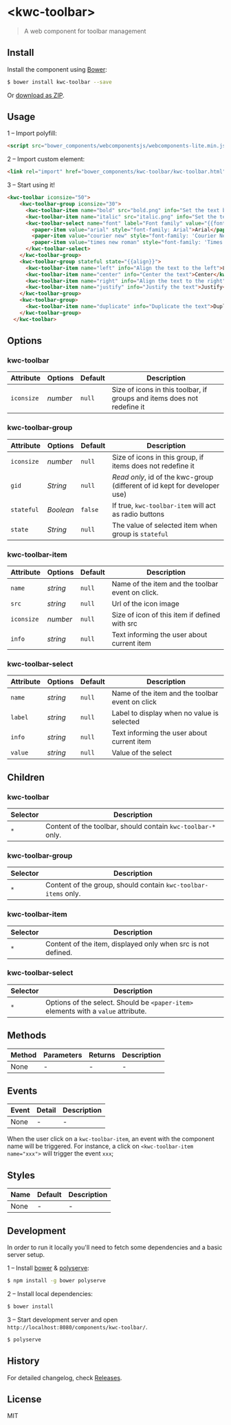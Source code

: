 # &lt;kwc-toolbar&gt;

> A web component for toolbar management

## Install

Install the component using [Bower](http://bower.io/):

```sh
$ bower install kwc-toolbar --save
```

Or [download as ZIP](https://github.com/successk/kwc-toolbar/archive/master.zip).

## Usage

1 – Import polyfill:

```html
<script src="bower_components/webcomponentsjs/webcomponents-lite.min.js"></script>
```

2 – Import custom element:

```html
<link rel="import" href="bower_components/kwc-toolbar/kwc-toolbar.html">
```

3 – Start using it!

```html
<kwc-toolbar iconsize="50">
    <kwc-toolbar-group iconsize="30">
      <kwc-toolbar-item name="bold" src="bold.png" info="Set the text bold" iconsize="20"></kwc-toolbar-item>
      <kwc-toolbar-item name="italic" src="italic.png" info="Set the text italic"></kwc-toolbar-item>
      <kwc-toolbar-select name="font" label="Font family" value="{{font}}" info="Select the font family for the text">
        <paper-item value="arial" style="font-family: Arial">Arial</paper-item>
        <paper-item value="courier new" style="font-family: 'Courier New'">Courier New</paper-item>
        <paper-item value="times new roman" style="font-family: 'Times New Roman'">Times New Roman</paper-item>
      </kwc-toolbar-select>
    </kwc-toolbar-group>
    <kwc-toolbar-group stateful state="{{align}}">
      <kwc-toolbar-item name="left" info="Align the text to the left">Left</kwc-toolbar-item>
      <kwc-toolbar-item name="center" info="Center the text">Center</kwc-toolbar-item>
      <kwc-toolbar-item name="right" info="Align the text to the right">Right</kwc-toolbar-item>
      <kwc-toolbar-item name="justify" info="Justify the text">Justify</kwc-toolbar-item>
    </kwc-toolbar-group>
    <kwc-toolbar-group>
      <kwc-toolbar-item name="duplicate" info="Duplicate the text">Duplicate</kwc-toolbar-item>
    </kwc-toolbar-group>
  </kwc-toolbar>
```

## Options

### kwc-toolbar

Attribute   | Options         | Default      | Description
---         | ---             | ---          | ---
`iconsize`  | *number*        | `null`       | Size of icons in this toolbar, if groups and items does not redefine it

### kwc-toolbar-group

Attribute   | Options         | Default      | Description
---         | ---             | ---          | ---
`iconsize`  | *number*        | `null`       | Size of icons in this group, if items does not redefine it
`gid`       | *String*        | `null`       | *Read only*, id of the kwc-group (different of id kept for developer use)
`stateful`  | *Boolean*       | `false`      | If true, `kwc-toolbar-item` will act as radio buttons
`state`     | *String*        | `null`       | The value of selected item when group is `stateful`

### kwc-toolbar-item

Attribute   | Options         | Default      | Description
---         | ---             | ---          | ---
`name`      | *string*        | `null`       | Name of the item and the toolbar event on click.
`src`       | *string*        | `null`       | Url of the icon image
`iconsize`  | *number*        | `null`       | Size of icon of this item if defined with src
`info`      | *string*        | `null`       | Text informing the user about current item

### kwc-toolbar-select

Attribute   | Options         | Default      | Description
---         | ---             | ---          | ---
`name`      | *string*        | `null`       | Name of the item and the toolbar event on click
`label`     | *string*        | `null`       | Label to display when no value is selected
`info`      | *string*        | `null`       | Text informing the user about current item
`value`     | *string*        | `null`       | Value of the select

## Children

### kwc-toolbar

Selector | Description
---      | ---
`*`      | Content of the toolbar, should contain `kwc-toolbar-*` only.

### kwc-toolbar-group

Selector | Description
---      | ---
`*`      | Content of the group, should contain `kwc-toolbar-items` only.

### kwc-toolbar-item

Selector | Description
---      | ---
`*`      | Content of the item, displayed only when src is not defined.

### kwc-toolbar-select

Selector | Description
---      | ---
`*`      | Options of the select. Should be `<paper-item>` elements with a `value` attribute.

## Methods

Method        | Parameters   | Returns     | Description
---           | ---          | ---         | ---
None          | -            | -           | -

## Events

Event     | Detail   | Description
---       | ---      | ---
None      | -        | -

When the user click on a `kwc-toolbar-item`, an event with the component name will be triggered.
For instance, a click on `<kwc-toolbar-item name="xxx">` will trigger the event `xxx`;

## Styles

Name  | Default   | Description
---   | ---       | --
None  | -         | -

## Development

In order to run it locally you'll need to fetch some dependencies and a basic server setup.

1 – Install [bower](http://bower.io/) & [polyserve](https://npmjs.com/polyserve):

```sh
$ npm install -g bower polyserve
```

2 – Install local dependencies:

```sh
$ bower install
```

3 – Start development server and open `http://localhost:8080/components/kwc-toolbar/`.

```sh
$ polyserve
```

## History

For detailed changelog, check [Releases](https://github.com/successk/kwc-toolbar/releases).

## License

MIT